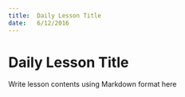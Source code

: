 ```yaml
---
title:  Daily Lesson Title
date:   6/12/2016
---
```


# Daily Lesson Title

Write lesson contents using Markdown format here